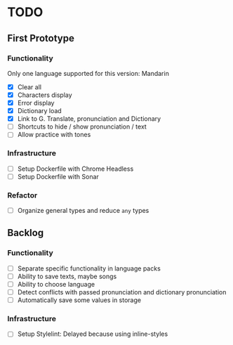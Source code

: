 # TODO

## First Prototype

### Functionality

Only one language supported for this version: Mandarin

- [x] Clear all
- [x] Characters display
- [x] Error display
- [x] Dictionary load
- [x] Link to G. Translate, pronunciation and Dictionary
- [ ] Shortcuts to hide / show pronunciation / text
- [ ] Allow practice with tones

### Infrastructure

- [ ] Setup Dockerfile with Chrome Headless
- [ ] Setup Dockerfile with Sonar

### Refactor

- [ ] Organize general types and reduce `any` types

## Backlog

### Functionality

- [ ] Separate specific functionality in language packs
- [ ] Ability to save texts, maybe songs
- [ ] Ability to choose language
- [ ] Detect conflicts with passed pronunciation and dictionary pronunciation
- [ ] Automatically save some values in storage

### Infrastructure

- [ ] Setup Stylelint: Delayed because using inline-styles
